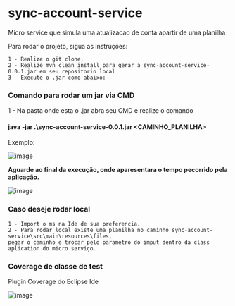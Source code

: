 # sync-account-service
Micro service que simula uma atualizacao de conta apartir de uma planilha 

Para rodar o projeto, sigua as instruções:

    1 - Realize o git clone;
    2 - Realize mvn clean install para gerar a sync-account-service-0.0.1.jar em seu repositorio local
    3 - Execute o .jar como abaixo: 

### Comando para rodar um jar via CMD

  1 - Na pasta onde esta o .jar abra seu CMD e realize o comando
  #### java -jar .\sync-account-service-0.0.1.jar <CAMINHO_PLANILHA> 
Exemplo:

  ![image](https://user-images.githubusercontent.com/33759918/99292341-d9e9af80-281f-11eb-9535-446d3fb7ddb6.png)

<strong> Aguarde ao final da execução, onde aparesentara o tempo pecorrido pela aplicação. </strong>

  ![image](https://user-images.githubusercontent.com/33759918/99292538-1a492d80-2820-11eb-9f88-23d481f7709d.png)

### Caso deseje rodar local

    1 - Import o ms na Ide de sua preferencia.
    2 - Para rodar local existe uma planilha no caminho sync-account-service\src\main\resources\files, 
    pegar o caminho e trocar pelo parametro do imput dentro da class aplication do micro serviço.

### Coverage de classe de test
 Plugin Coverage do Eclipse Ide
 
  ![image](https://user-images.githubusercontent.com/33759918/99291750-0b15b000-281f-11eb-8cc7-512c689b1577.png)

 
